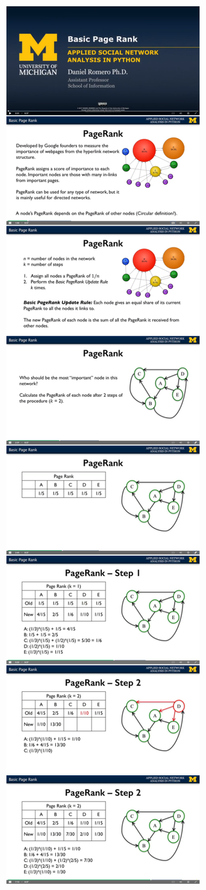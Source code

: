 <img src='../images/37.png' />
<img src='../images/38.png' />
<img src='../images/39.png' />
<img src='../images/40.png' />
<img src='../images/41.png' />
<img src='../images/42.png' />
<img src='../images/43.png' />
<img src='../images/44.png' />
